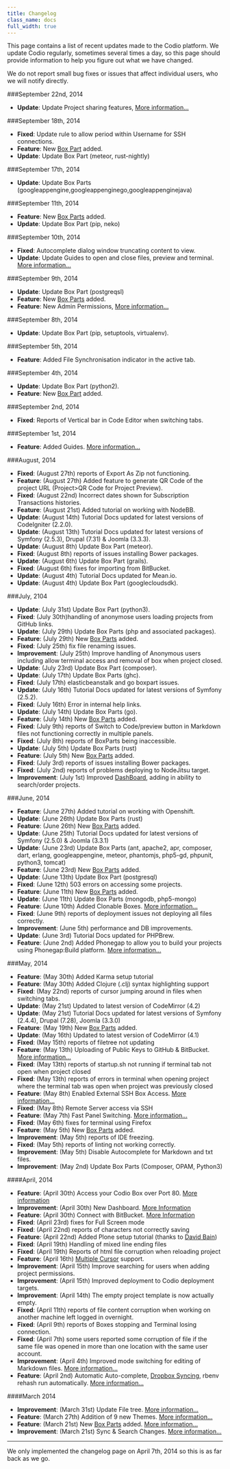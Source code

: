 ```yaml
---
title: Changelog
class_name: docs
full_width: true
---
```


This page contains a list of recent updates made to the Codio platform. We update Codio regularly, sometimes several times a day, so this page should provide information to help you figure out what we have changed.

We do not report small bug fixes or issues that affect individual users, who we will notify directly.

###September 22nd, 2014
- **Update**: Update Project sharing features,  [More information...](/docs/ide/sharing)

###September 18th, 2014
- **Fixed**: Update rule to allow period within Username for SSH connections.
- **Feature**: New [Box Part](/docs/boxes/box-parts) added.
- **Update**: Update Box Part (meteor, rust-nightly)

###September 17th, 2014
- **Update**: Update Box Parts (googleappengine,googleappenginego,googleappenginejava)

###September 11th, 2014
- **Feature**: New [Box Parts](/docs/boxes/box-parts) added.
- **Update**: Update Box Part (pip, neko)

###September 10th, 2014
- **Fixed**: Autocomplete dialog window truncating content to view.
- **Update**: Update Guides to open and close files, preview and terminal. [More information...](/docs/guides/auto-open/)

###September 9th, 2014
- **Update**: Update Box Part (postgreqsl)
- **Feature**: New [Box Parts](/docs/boxes/box-parts) added.
- **Feature**: New Admin Permissions, [More information...](/blog/2014/09/admin-permissions/)

###September 8th, 2014
- **Update**: Update Box Part (pip, setuptools, virtualenv).

###September 5th, 2014
- **Feature**: Added File Synchronisation indicator in the active tab.

###September 4th, 2014
- **Update**: Update Box Part (python2).
- **Feature**: New [Box Part](/docs/boxes/box-parts) added.

###September 2nd, 2014
- **Fixed**: Reports of Vertical bar in Code Editor when switching tabs.

###September 1st, 2014
- **Feature**: Added Guides. [More information...](/docs/guides)

###August, 2014
- **Fixed**: (August 27th) reports of Export As Zip not functioning.
- **Feature**: (August 27th) Added feature to generate QR Code of the project URL (Project>QR Code for Project Preview).
- **Fixed**: (August 22nd) Incorrect dates shown for Subscription Transactions histories.
- **Feature**: (August 21st) Added tutorial on working with NodeBB.
- **Update**: (August 14th) Tutorial Docs updated for latest versions of CodeIgniter (2.2.0).
- **Update**: (August 13th) Tutorial Docs updated for latest versions of Symfony (2.5.3), Drupal (7.31) & Joomla (3.3.3).
- **Update**: (August 8th) Update Box Part (meteor).
- **Fixed**: (August 8th) reports of issues installing Bower packages.
- **Update**: (August 6th) Update Box Part (grails).
- **Fixed**: (August 6th) fixes for importing from BitBucket.
- **Update**: (August 4th) Tutorial Docs updated for Mean.io.
- **Update**: (August 4th) Update Box Part (googlecloudsdk).

###July, 2104
- **Update**: (July 31st) Update Box Part (python3).
- **Fixed**: (July 30th)handling of anonymose users loading projects from GitHub links.
- **Update**: (July 29th) Update Box Parts (php and associated packages).
- **Feature**: (July 29th) New [Box Parts](/docs/boxes/box-parts) added.
- **Fixed**: (July 25th) fix file renaming issues.
- **Improvement**: (July 25th) Improve handling of Anonymous users including allow terminal access and removal of box when project closed.
- **Update**: (July 23rd) Update Box Part (composer).
- **Update**: (July 17th) Update Box Parts (ghc).
- **Fixed**: (July 17th) elasticbeanstalk and go boxpart issues.
- **Update**: (July 16th) Tutorial Docs updated for latest versions of Symfony (2.5.2).
- **Fixed**: (July 16th) Error in internal help links.
- **Update**: (July 14th) Update Box Parts (go).
- **Feature**: (July 14th) New [Box Parts](/docs/boxes/box-parts) added.
- **Fixed**: (July 9th) reports of Switch to Code/preview button in Markdown files not functioning correctly in multiple panels.
- **Fixed**: (July 8th) reports of BoxParts being inaccessible.
- **Update**: (July 5th) Update Box Parts (rust)
- **Feature**: (July 5th) New [Box Parts](/docs/boxes/box-parts) added.
- **Fixed**: (July 3rd) reports of issues installing Bower packages.
- **Fixed**: (July 2nd) reports of problems deploying to NodeJitsu target.
- **Improvement**: (July 1st) Improved [DashBoard](/docs/console), adding in ability to search/order projects.

###June, 2014
- **Feature**: (June 27th) Added tutorial on working with Openshift.
- **Update**: (June 26th) Update Box Parts (rust)
- **Feature**: (June 26th) New [Box Parts](/docs/boxes/box-parts) added.
- **Update**: (June 25th) Tutorial Docs updated for latest versions of Symfony (2.5.0) & Joomla (3.3.1)
- **Update**: (June 23rd) Update Box Parts (ant, apache2, apr, composer, dart, erlang, googleappengine, meteor, phantomjs, php5-gd, phpunit, python3, tomcat)
- **Feature**: (June 23rd) New [Box Parts](/docs/boxes/box-parts) added.
- **Update**: (June 13th) Update Box Part (postgresql)
- **Fixed**: (June 12th) 503 errors on accessing some projects.
- **Feature**: (June 11th) New [Box Parts](/docs/boxes/box-parts) added.
- **Update**: (June 11th) Update Box Parts (mongodb, php5-mongo)
- **Feature**: (June 10th) Added Clonable Boxes. [More information...](/docs/boxes/clone)
- **Fixed**: (June 9th) reports of deployment issues not deploying all files correctly.
- **Improvement**: (June 5th) performance and DB improvements.
- **Update**: (June 3rd) Tutorial Docs updated for PHPBrew.
- **Feature**: (June 2nd) Added Phonegap to allow you to build your projects using Phonegap:Build platform. [More information...](/blog/2014/06/phonegap-integration-inside-codio/)

###May, 2014
- **Feature**: (May 30th) Added Karma setup tutorial
- **Feature**: (May 30th) Added Clojure (.clj) syntax highlighting support
- **Fixed**: (May 22nd) reports of cursor jumping around in files when switching tabs.
- **Update**: (May 21st) Updated to latest version of CodeMirror (4.2)
- **Update**: (May 21st) Tutorial Docs updated for latest versions of Symfony (2.4.4), Drupal (7.28), Joomla (3.3.0)
- **Feature**: (May 19th) New [Box Parts](/docs/boxes/box-parts) added.
- **Update**: (May 16th) Updated to latest version of CodeMirror (4.1)
- **Fixed**: (May 15th) reports of filetree not updating
- **Feature**: (May 13th) Uploading of Public Keys to GitHub & BitBucket. [More information...](/blog/2014/05/upload-ssh-public-key-to-github-bitbucket/)
- **Fixed**: (May 13th) reports of startup.sh not running if terminal tab not open when project closed
- **Fixed**: (May 13th) reports of errors in terminal when opening project where the terminal tab was open when project was previously closed
- **Feature**: (May 8th) Enabled External SSH Box Access. [More information...](/blog/2014/05/external-ssh-box-access/)
- **Fixed**: (May 8th) Remote Server access via SSH
- **Feature**: (May 7th) Fast Panel Switching. [More information...](/blog/2014/05/quick-panel-switching/)
- **Fixed**: (May 6th) fixes for terminal using Firefox
- **Feature**: (May 5th) New [Box Parts](/docs/boxes/box-parts) added.
- **Improvement**: (May 5th) reports of IDE freezing.
- **Fixed**: (May 5th) reports of linting not working correctly.
- **Improvement**: (May 5th) Disable Autocomplete for Markdown and txt files.
- **Improvement**: (May 2nd) Update Box Parts (Composer, OPAM, Python3)

####April, 2014
- **Feature**: (April 30th) Access your Codio Box over Port 80. [More information](/blog/2014/04/box-access-with-non-standard-ports/)
- **Improvement**: (April 30th) New Dashboard. [More Information](/blog/2014/04/new-dashboard/)
- **Feature**: (April 30th) Connect with BitBucket. [More Information](/blog/2014/04/connect-with-bitbucket/)
- **Fixed**: (April 23rd) fixes for Full Screen mode
- **Fixed**: (April 22nd) reports of characters not correctly saving
- **Feature**: (April 22nd) Added Plone setup tutorial (thanks to [David Bain](http://blog.dbain.com/git2014/04/install-plone-in-under-5-minutes-on.html))
- **Fixed**: (April 19th) Handling of mixed line ending files
- **Fixed**: (April 19th) Reports of html file corruption when reloading project
- **Feature**: (April 16th) [Multiple Cursor](/docs/ide/code-editor/multicursor/) support.
- **Improvement**: (April 15th) Improve searching for users when adding project permissions.
- **Improvement**: (April 15th) Improved deployment to Codio deployment targets.
- **Improvement**: (April 14th) The empty project template is now actually empty.
- **Fixed**: (April 11th) reports of file content corruption when working on another machine left logged in overnight.
- **Fixed**: (April 9th) reports of Boxes stopping and Terminal losing connection.
- **Fixed**: (April 7th) some users reported some corruption of file if the same file was opened in more than one location with the same user account.
- **Improvement**: (April 4th) Improved mode switching for editing of Markdown files. [More information...](/blog/2014/04/improved-mode-switching/)
- **Feature**: (April 2nd) Automatic Auto-complete, [Dropbox Syncing](/docs/specifics/dropbox.html), rbenv rehash run automatically. [More information...](/blog/2014/04/auto-complete-dropbox-rbenv-rehash/)

####March 2014
- **Improvement**: (March 31st) Update File tree. [More information...](/blog/2014/03/new-file-tree/)
- **Feature**: (March 27th) Addition of 9 new Themes. [More information...](/blog/2014/03/themes/)
- **Feature**: (March 21st) New [Box Parts](/docs/boxes/box-parts.html) added. [More information...](/blog/2014/03/new-parts/)
- **Improvement**: (March 21st) Sync & Search Changes. [More information...](/blog/2014/03/sync-and-search/)


---

We only implemented the changelog page on April 7th, 2014 so this is as far back as we go.


